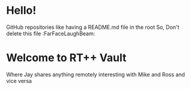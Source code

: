 # Hello!
GitHub repositories like having a README.md file in the root
So,
Don't delete this file :FarFaceLaughBeam: 

# Welcome to RT++ Vault
Where Jay shares anything remotely interesting with Mike and Ross
and vice versa 


